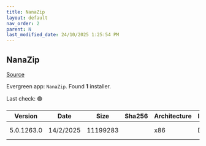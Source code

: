 ```yaml
---
title: NanaZip
layout: default
nav_order: 2
parent: N
last_modified_date: 24/10/2025 1:25:54 PM
---
```


## NanaZip

[Source](https://github.com/M2Team/NanaZip)

Evergreen app: `NanaZip`. Found **1** installer.

Last check: 🟢

| Version    | Date      | Size     | Sha256 | Architecture | InstallerType | Type       | URI                                                                                                                                                                                          |
| ---------- | --------- | -------- | ------ | ------------ | ------------- | ---------- | -------------------------------------------------------------------------------------------------------------------------------------------------------------------------------------------- |
| 5.0.1263.0 | 14/2/2025 | 11199283 |        | x86          | Default       | msixbundle | [https://github.com/M2Team/NanaZip/releases/download/5.0.1263.0/NanaZip_5.0.1263.0.msixbundle](https://github.com/M2Team/NanaZip/releases/download/5.0.1263.0/NanaZip_5.0.1263.0.msixbundle) |
